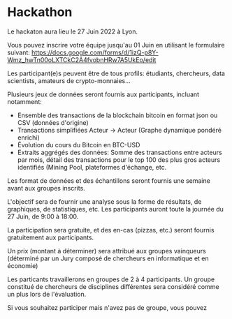 # Hackathon

Le hackaton aura lieu le 27 Juin 2022 à Lyon.

Vous pouvez inscrire votre équipe jusqu'au 01 Juin en utilisant le formulaire suivant: https://docs.google.com/forms/d/1izQ-p8Y-Wmz_hwTn00oLXTCkC2A4fvobnHRw7A5UkEo/edit

Les participant(e)s peuvent être de tous profils: étudiants, chercheurs, data scientists, amateurs de crypto-monnaies...

Plusieurs jeux de données seront fournis aux participants, incluant notamment:

* Ensemble des transactions de la blockchain bitcoin en format json ou CSV (données d'origine)
* Transactions simplifiées Acteur -> Acteur (Graphe dynamique pondéré enrichi)
* Évolution du cours du Bitcoin en BTC-USD
* Extraits aggrégés des données: Somme des transactions entre acteurs par mois, détail des transactions pour le top 100 des plus gros acteurs identifiés (Mining Pool, plateformes d'échange, etc.

Les format de données et des échantillons seront fournis une semaine avant aux groupes inscrits.

L'objectif sera de fournir une analyse sous la forme de résultats, de graphiques, de statistiques, etc. Les participants auront toute la journée du 27 Juin, de 9:00 à 18:00.

La participation sera gratuite, et des en-cas (pizzas, etc.) seront fournis gratuitement aux participants.

Un prix (montant à déterminer) sera attribué aux groupes vainqueurs (déterminé par un Jury composé de chercheurs en informatique et en économie)

Les particants travaillerons en groupes de 2 à 4 participants. Un groupe constitué de chercheurs de disciplines différentes sera considéré comme un plus lors de l'évaluation. 

Si vous souhaitez participer mais n'avez pas de groupe, vous pouvez 
